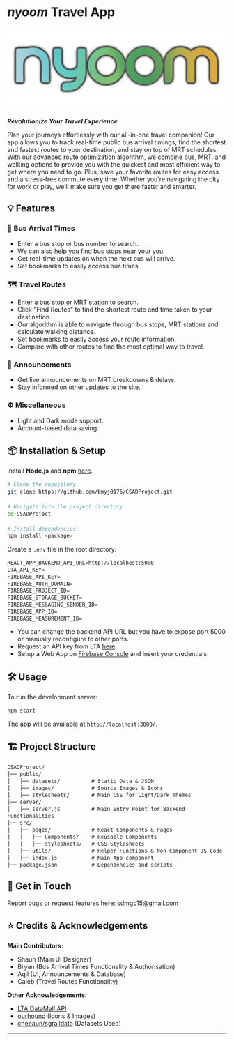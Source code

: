 # *nyoom* Travel App

![nyoom](./app/src/main/res/drawable/nyoomtextshadow.png)

***Revolutionize Your Travel Experience***

Plan your journeys effortlessly with our all-in-one travel companion! Our app allows you to track real-time public bus arrival timings, find the shortest and fastest routes to your destination, and stay on top of MRT schedules. With our advanced route optimization algorithm, we combine bus, MRT, and walking options to provide you with the quickest and most efficient way to get where you need to go. Plus, save your favorite routes for easy access and a stress-free commute every time. Whether you're navigating the city for work or play, we’ll make sure you get there faster and smarter.



## 💡 Features

### 🔎 Bus Arrival Times
- Enter a bus stop or bus number to search.
- We can also help you find bus stops near your you.
- Get real-time updates on when the next bus will arrive.
- Set bookmarks to easily access bus times.
### 🗺️ Travel Routes
- Enter a bus stop or MRT station to search.
- Click "Find Routes" to find the shortest route and time taken to your destination.
- Our algorithm is able to navigate through bus stops, MRT stations and calculate walking distance.
- Set bookmarks to easily access your route information.
- Compare with other routes to find the most optimal way to travel.
### 📢 Announcements
- Get live announcements on MRT breakdowns & delays.
- Stay informed on other updates to the site.
### ⚙️ Miscellaneous
- Light and Dark mode support.
- Account-based data saving.



## 📦 Installation & Setup

Install **Node.js** and **npm** [here](https://nodejs.org/en).

```bash
# Clone the repository
git clone https://github.com/bmyj0176/CSADProject.git

# Navigate into the project directory
cd CSADProject

# Install dependencies
npm install <package>
```

Create a `.env` file in the root directory:
```plaintext
REACT_APP_BACKEND_API_URL=http://localhost:5000
LTA_API_KEY=
FIREBASE_API_KEY=
FIREBASE_AUTH_DOMAIN=
FIREBASE_PROJECT_ID=
FIREBASE_STORAGE_BUCKET=
FIREBASE_MESSAGING_SENDER_ID=
FIREBASE_APP_ID=
FIREBASE_MEASUREMENT_ID=
```
- You can change the backend API URL but you have to expose port 5000 or manually reconfigure to other ports.
- Request an API key from LTA [here](https://datamall.lta.gov.sg/content/datamall/en/request-for-api.html). 
- Setup a Web App on [Firebase Console](https://console.firebase.google.com) and insert your credentials.



## 🛠️ Usage

To run the development server:
```bash
npm start
```
The app will be available at `http://localhost:3000/`.



## 🏗️ Project Structure

```
CSADProject/
│── public/               
│   ├── datasets/          # Static Data & JSON
│   ├── images/            # Source Images & Icons
│   ├── stylesheets/       # Main CSS for Light/Dark Themes
│── server/
│   ├── server.js          # Main Entry Point for Backend Functionalities
│── src/
│   ├── pages/             # React Components & Pages
│   │   ├── Components/    # Reusable Components
│   │   ├── stylesheets/   # CSS Stylesheets
│   ├── utils/             # Helper Functions & Non-Component JS Code
│   ├── index.js           # Main App component
│── package.json           # Dependencies and scripts
```



## 📨 Get in Touch

Report bugs or request features here: [sdmgo15@gmail.com](mailto:sdmgo15@gmail.com)



## ⭐ Credits & Acknowledgements

**Main Contributors:**

- Shaun (Main UI Designer)
- Bryan (Bus Arrival Times Functionality & Authorisation)
- Aqil (UI, Announcements & Database)
- Caleb (Travel Routes Functionality)

**Other Acknowledgements:**

- [LTA DataMall API](https://datamall.lta.gov.sg/content/datamall/en.html)
- [ourhound](https://ourhound.com/transportations-tips-travelling-around-Singapore) (Icons & Images) 
- [cheeaun/sgraildata](https://github.com/cheeaun/sgraildata) (Datasets Used)



---


